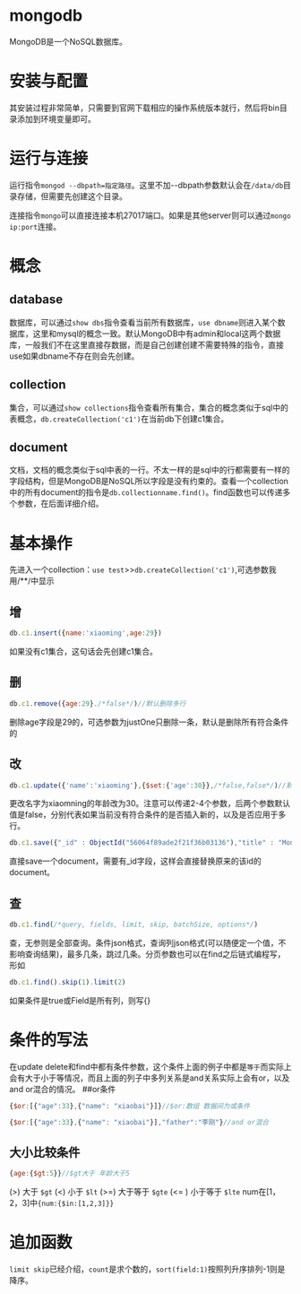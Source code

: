 # mongodb
MongoDB是一个NoSQL数据库。
# 安装与配置
其安装过程非常简单，只需要到官网下载相应的操作系统版本就行，然后将bin目录添加到环境变量即可。
# 运行与连接
运行指令`mongod --dbpath=指定路径`。这里不加--dbpath参数默认会在`/data/db`目录存储，但需要先创建这个目录。

连接指令`mongo`可以直接连接本机27017端口。如果是其他server则可以通过`mongo ip:port`连接。
# 概念
## database
数据库，可以通过`show dbs`指令查看当前所有数据库，`use dbname`则进入某个数据库，这里和mysql的概念一致。默认MongoDB中有admin和local这两个数据库，一般我们不在这里直接存数据，而是自己创建创建不需要特殊的指令，直接use如果dbname不存在则会先创建。
## collection
集合，可以通过`show collections`指令查看所有集合，集合的概念类似于sql中的表概念，`db.createCollection('c1')`在当前db下创建c1集合。
## document
文档，文档的概念类似于sql中表的一行。不太一样的是sql中的行都需要有一样的字段结构，但是MongoDB是NoSQL所以字段是没有约束的。查看一个collection中的所有document的指令是`db.collectionname.find()`。find函数也可以传递多个参数，在后面详细介绍。
# 基本操作
先进入一个collection：`use test`>>`db.createCollection('c1')`,可选参数我用/**/中显示
## 增
```javascript
db.c1.insert({name:'xiaoming',age:29})
```
如果没有c1集合，这句话会先创建c1集合。
## 删
```javascript
db.c1.remove({age:29}./*false*/)//默认删除多行
```
删除age字段是29的，可选参数为justOne只删除一条，默认是删除所有符合条件的
## 改

```javascript
db.c1.update({'name':'xiaoming'},{$set:{'age':30}},/*false,false*/)//默认修改一行
```
更改名字为xiaomning的年龄改为30。注意可以传递2-4个参数，后两个参数默认值是false，分别代表如果当前没有符合条件的是否插入新的，以及是否应用于多行。
```javascript
db.c1.save({"_id" : ObjectId("56064f89ade2f21f36b03136"),"title" : "MongoDB"})
```
直接save一个document，需要有_id字段，这样会直接替换原来的该id的document。

## 查
```javascript
db.c1.find(/*query, fields, limit, skip, batchSize, options*/)
```
查，无参则是全部查询。条件json格式，查询列json格式(可以随便定一个值，不影响查询结果)，最多几条，跳过几条。分页参数也可以在find之后链式编程写，形如
```javascript
db.c1.find().skip(1).limit(2)
```
如果条件是true或Field是所有列，则写{}
# 条件的写法
在update delete和find中都有条件参数，这个条件上面的例子中都是`等于`而实际上会有大于小于等情况，而且上面的列子中多列关系是and关系实际上会有or，以及and or混合的情况。
##or条件
```javascript
{$or:[{"age":33},{"name": "xiaobai"}]}//$or:数组 数据间为或条件
```
```javascript
{$or:[{"age":33},{"name": "xiaobai"}],"father":"李刚"}//and or混合
```
## 大小比较条件
```javascript
{age:{$gt:5}}//$gt大于 年龄大于5
```
(>) 大于  `$gt`
(<) 小于  `$lt`
(>=) 大于等于 `$gte`
(<= ) 小于等于 `$lte`
num在[1，2，3]中`{num:{$in:[1,2,3]}}`
# 追加函数
`limit skip`已经介绍，`count`是求个数的，`sort(field:1)`按照列升序排列-1则是降序。